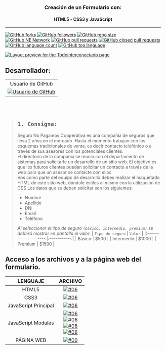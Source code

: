
<h3 align="center">Creación de un Formulario con:</h3>
<h4 align="center">HTML5 - CSS3 y JavaScript</h4> <hr>

[![GitHub forks](https://img.shields.io/github/forks/Todointerconectado/create_form?logo=github)](https://github.com/Todointerconectado/create_form/fork)
[![GitHub followers](https://img.shields.io/github/followers/Todointerconectado?logo=github)](#)
[![GitHub repo size](https://img.shields.io/github/repo-size/Todointerconectado/create_form?logo=github)](#)
[![GitHub NE Network](https://img.shields.io/badge/NE-Network-blue?logo=github)](https://github.com/Todointerconectado/create_form/network)
[![GitHub pull requests](https://img.shields.io/github/issues-pr/Todointerconectado/create_form?color=blue&logo=github)](https://github.com/Todointerconectado/create_form/pulls)
[![GitHub closed pull requests](https://img.shields.io/github/issues-pr-closed/Todointerconectado/create_form?color=blue&logo=github)](https://github.com/Todointerconectado/create_form/pulls)
[![GitHub language count](https://img.shields.io/github/languages/count/Todointerconectado/create_form?logo=github)](#)
[![GitHub top language](https://img.shields.io/github/languages/top/Todointerconectado/create_form?logo=github)](#)

[![Layout preview for the Todointerconectado page](https://repository-images.githubusercontent.com/714776582/83dcaf5f-f7df-46c4-8cab-4da958f77a0e)](#)

## Desarrollador:

<table id="tabla" align="center">
    <tr>
        <td align="center" colspan="1">Usuario de GitHub </td>
    </tr>
    <tr>
        <td align="center" colspan="1">
            <a href="https://github.com/Todointerconectado" target="_blank">
                <img src="https://img.shields.io/badge/francisco_carusso-GitHub_Todointerconectado-105d89?style=for-the-badge&logo=github&logoColor=white&labelColor=101" alt="Usuario de GitHub"/>
            </a>
        </td>
    </tr>
</table>

<br><br>

> ## ```1. Consigna:``` <br>
> Seguro No Pagamos Cooperativa es una compañía de seguros que lleva 2 años en el mercado.
Hasta el momento trabajan con los esquemas tradicionales de venta, es decir contacto
telefónico o a través de sus asesores con los potenciales clientes. <br>
El directorio de la compañía se reunió con el departamento de sistemas para solicitarle un
desarrollo de un sitio web. El objetivo es que los futuros clientes puedan solicitar un contacto
a través de la web para que un asesor se contacte con ellos. <br>
Vos como parte del equipo de desarrollo debes realizar el maquetado HTML de este sitio web,
dándole estilos al mismo con la utilización de CSS
Los datos que se deben solicitar son los siguientes: <br>
> *  Nombre
> * Apellido
> * DNI
> * Email
> * Teléfono
>
>
> _Al seleccionar el tipo de seguro ```(básico, intermedio, premium)``` se deberá mostrar en pantalla el valor:_
>   | ```Tipo de seguro``` | ```Valor``` |
>   |:--------------------:|:-----------:|
>   |       Básico         |    $500     |
>   |       Intermedio     |    $1000    |
>   |       Premium        |    $1500    |


## Acceso a los archivos y a la página web del formulario.

|        LENGUAJE        |     ARCHIVO   |
|:----------------------:|:-------------:|
|          HTML5         | [![#06](https://img.shields.io/badge/archivo-HTML5-blue?logo=html5)](./index.html)  |
|          CSS3          | [![#06](https://img.shields.io/badge/archivo-css3-blue?logo=css3&logoColor=rgb%28102%2C%20188%2C%20249%29)](./src/css/style.css) |
|   JavaScript Principal | [![#06](https://img.shields.io/badge/app-.mjs-blue?logo=javascript)](./src/js/app.mjs) |
|   JavaScript Modules   | [![#06](https://img.shields.io/badge/tipoSeguros-.mjs-blue?logo=javascript)](./src/js/modules/tipoSeguros.mjs) <br> [![#06](https://img.shields.io/badge/llenarSelectConClaves-.mjs-blue?logo=javascript)](./src/js/modules/llenarSelectConClaves.mjs) <br> [![#06](https://img.shields.io/badge/selectSeguroAndImplimirValue-.mjs-blue?logo=javascript)](./src/js/modules/selectSeguroAndImplimirValue.mjs) <br> [![#06](https://img.shields.io/badge/controlForm-.mjs-blue?logo=javascript)](./src/js/modules/controlForm.mjs) |
|       PÁGINA WEB       | [![#00](https://img.shields.io/badge/https%3A%2F%2Ftodointerconectado.github.io-%2Fcreate_form-blue?logo=html5)](https://todointerconectado.github.io/create_form) |